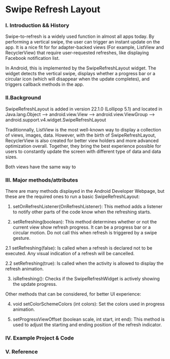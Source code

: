 # Swipe Refresh Layout

### I. Introduction && History 

Swipe-to-refresh is a widely used function in almost all apps today. By performing a vertical swipe, the user can trigger an instant update on the app. It is a nice fit for for adapter-backed views (For example, ListView and RecyclerView) that require user-requested refreshes, like displaying Facebook notification list.

In Android, this is implemented by the SwipeRefreshLayout widget. The widget detects the vertical swipe, displays whether a progress bar or a circular icon (which will disappear when the update completes), and triggers callback methods in the app. 

### II.Background

SwipeRefreshLayout is added in version 22.1.0 (Lollipop 5.1) and located in Java.lang.Object --> android.view.View --> android.view.ViewGroup --> android.support.v4.widget.SwipeRefreshLayout

Traditionnally, ListView is the most well-known way to display a collection of views, images, data. However, with the birth of SwipeRefreshLayout, RecyclerView is also created for better view holders and more advanced optimization overall. Together, they bring the best experience possible for users to constantly update the screen with different type of data and data sizes. 

Both views have the same way to 

### III. Major methods/attributes

There are many methods displayed in the Android Developer Webpage, but these are the required ones to run a basic SwipeRefreshLayout:

1. setOnRefreshListener(OnRefreshListener): This method adds a listener to notify other parts of the code know when the refreshing starts.

2. setRefreshing(boolean): This method determines whether or not the current view show refresh progress. It can be a progress bar or a circular motion. Do not call this when refresh is triggered by a swipe gesture.

2.1 setRefreshing(false): Is called when a refresh is declared not to be executed. Any visual indication of a refresh will be cancelled.

2.2 setRefreshing(true): Is called when the activity is allowed to display the refresh animation.

3. isRefreshing(): Checks if the SwipeRefreshWidget is actively showing the update progress. 

Other methods that can be considered, for better UI experience:

4. void setColorSchemeColors (int colors): Set the colors used in progress animation. 

5. setProgressViewOffset (boolean scale, int start, int end): This method is used to adjust the starting and ending position of the refresh indicator. 

### IV. Example Project & Code

### V. Reference

